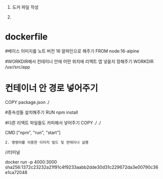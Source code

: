 1. 도커 파일 작성
2. ```jsx
# dockerfile

#베이스 이미지를 노트 버전 16 알파인으로 해주기
FROM node:16-alpine

#WORKDIR해서 컨테이너 안에 어떤 위치에 리액트 앱 넣을지 정해주기
WORKDIR /usr/src/app

# 컨테이너 안 경로 넣어주기
COPY package.json ./

#종속성들 설치해주기
RUN npm install

#다른 리엑트 파일들도 카피해서 넣어주기
COPY  ./ ./

CMD ["npm", "run", "start"]
```
2. 명령어를 이용한 이미지 빌드 및 컨테이너 실행

```
//터미널

docker run -p 4000:3000 sha256:1372c23232a21f91c4f9233aabb2dde30d31c229672da3e00790c36e1ca72048
```